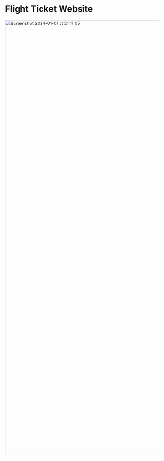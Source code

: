 # Flight Ticket Website
<img width="1424" alt="Screenshot 2024-01-01 at 21 11 05" src="https://github.com/senaerdem/WebProgramlamaProjeMVC/assets/98752496/c172e078-2e6d-4499-a3e0-e3c76786c4c0">
